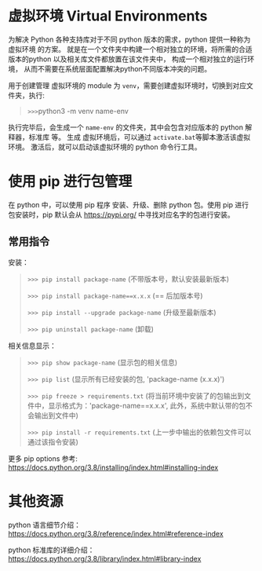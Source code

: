 # 虚拟环境 Virtual Environments

为解决 Python 各种支持库对于不同 python 版本的需求，python 提供一种称为 虚拟环境 的方案。
就是在一个文件夹中构建一个相对独立的环境，将所需的合适版本的python 以及相关库文件都放置在该文件夹中，
 构成一个相对独立的运行环境， 从而不需要在系统层面配置解决python不同版本冲突的问题。

用于创建管理 虚拟环境的 module 为 `venv`，需要创建虚拟环境时，切换到对应文件夹，执行:

> `>>>`python3 -m venv name-env

执行完毕后，会生成一个 `name-env` 的文件夹，其中会包含对应版本的 python 解释器，标准库 等。
生成 虚拟环境后，可以通过 `activate.bat`等脚本激活该虚拟环境。 
激活后，就可以启动该虚拟环境的 python 命令行工具。

# 使用 pip 进行包管理

在 python 中，可以使用 pip 程序 安装、升级、删除 python 包。使用 pip 进行包安装时，pip 默认会从 
<https://pypi.org/> 中寻找对应名字的包进行安装。 

## 常用指令

安装：

> `>>> pip install package-name`  (不带版本号，默认安装最新版本)
> 
> `>>> pip install package-name==x.x.x`  (== 后加版本号)
> 
> `>>> pip install --upgrade package-name`   (升级至最新版本)
>
> `>>> pip uninstall package-name`  (卸载)

相关信息显示：

> `>>> pip show package-name`  (显示包的相关信息)
>  
> `>>> pip list`  (显示所有已经安装的包, 'package-name (x.x.x)')
> 
> `>>> pip freeze > requirements.txt` 
> (将当前环境中安装了的包输出到文件中，显示格式为：'package-name==x.x.x', 
> 此外，系统中默认带的包不会输出到文件中)
> 
> `>>> pip install -r requirements.txt`  (上一步中输出的依赖包文件可以通过该指令安装)

更多 pip options 参考: <https://docs.python.org/3.8/installing/index.html#installing-index>

# 其他资源

python 语言细节介绍：<https://docs.python.org/3.8/reference/index.html#reference-index>

python 标准库的详细介绍：<https://docs.python.org/3.8/library/index.html#library-index>

